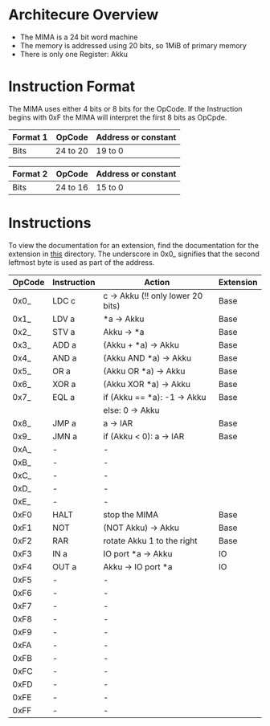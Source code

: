 # Architecure Overview
- The MIMA is a 24 bit word machine
- The memory is addressed using 20 bits, so 1MiB of primary memory
- There is only one Register: Akku

# Instruction Format
The MIMA uses either 4 bits or 8 bits for the OpCode. If the Instruction begins with 0xF the MIMA will interpret the first 8 bits as OpCpde.

| Format 1 |   OpCode | Address or constant |
|----------|---------:|---------------------|
| Bits     | 24 to 20 | 19 to 0             |

| Format 2 |   OpCode | Address or constant |
|----------|---------:|---------------------|
| Bits     | 24 to 16 | 15 to 0             |

# Instructions
To view the documentation for an extension, find the documentation for the extension in [this](./extensions) directory.
The underscore in 0x0_ signifies that the second leftmost byte is used as part of the address.

| OpCode | Instruction | Action                           | Extension |
|--------|-------------|----------------------------------|-----------|
| 0x0_   | LDC c       | c → Akku (!! only lower 20 bits) | Base      |
| 0x1_   | LDV a       | *a → Akku                        | Base      |
| 0x2_   | STV a       | Akku → *a                        | Base      |
| 0x3_   | ADD a       | (Akku + *a) → Akku               | Base      |
| 0x4_   | AND a       | (Akku AND *a) → Akku             | Base      |
| 0x5_   | OR a        | (Akku OR *a) → Akku              | Base      |
| 0x6_   | XOR a       | (Akku XOR *a) → Akku             | Base      |
| 0x7_   | EQL a       | if (Akku == *a): -1 → Akku       | Base      |
|        |             | else: 0 → Akku                   |           |
| 0x8_   | JMP a       | a → IAR                          | Base      |
| 0x9_   | JMN a       | if (Akku < 0): a → IAR           | Base      |
| 0xA_   | -           | -                                |           |
| 0xB_   | -           | -                                |           |
| 0xC_   | -           | -                                |           |
| 0xD_   | -           | -                                |           |
| 0xE_   | -           | -                                |           |
| 0xF0   | HALT        | stop the MIMA                    | Base      |
| 0xF1   | NOT         | (NOT Akku) → Akku                | Base      |
| 0xF2   | RAR         | rotate Akku 1 to the right       | Base      |
| 0xF3   | IN a        | IO port *a → Akku                | IO        |
| 0xF4   | OUT a       | Akku → IO port *a                | IO        |
| 0xF5   | -           | -                                |           |
| 0xF6   | -           | -                                |           |
| 0xF7   | -           | -                                |           |
| 0xF8   | -           | -                                |           |
| 0xF9   | -           | -                                |           |
| 0xFA   | -           | -                                |           |
| 0xFB   | -           | -                                |           |
| 0xFC   | -           | -                                |           |
| 0xFD   | -           | -                                |           |
| 0xFE   | -           | -                                |           |
| 0xFF   | -           | -                                |           |